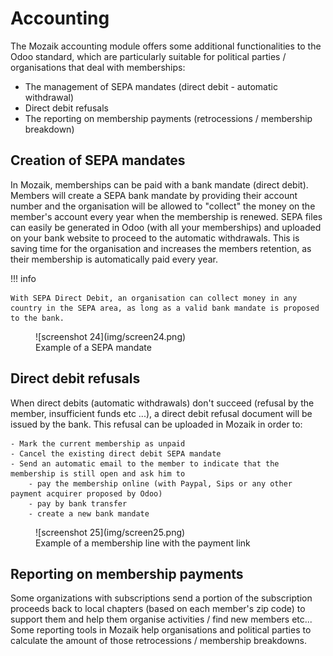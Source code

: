 # Accounting

The Mozaik accounting module offers some additional functionalities to the Odoo standard, which are particularly suitable for political parties / organisations that deal with memberships:

- The management of SEPA mandates (direct debit - automatic withdrawal)
- Direct debit refusals
- The reporting on membership payments (retrocessions / membership breakdown)

## Creation of SEPA mandates 

In Mozaik, memberships can be paid with a bank mandate (direct debit). Members will create a SEPA bank mandate by providing their account number and the organisation will be allowed to "collect" the money on the member's account every year when the membership is renewed. SEPA files can easily be generated in Odoo (with all your memberships) and uploaded on your bank website to proceed to the automatic withdrawals. This is saving time for the organisation and increases the members retention, as their membership is automatically paid every year.

!!! info 

    With SEPA Direct Debit, an organisation can collect money in any country in the SEPA area, as long as a valid bank mandate is proposed to the bank. 

<figure markdown>
![screenshot 24](img/screen24.png)
<figcaption>Example of a SEPA mandate</figcaption>
</figure>

## Direct debit refusals

When direct debits (automatic withdrawals) don't succeed (refusal by the member, insufficient funds etc ...), a direct debit refusal document will be issued by the bank. This refusal can be uploaded in Mozaik in order to:

    - Mark the current membership as unpaid
    - Cancel the existing direct debit SEPA mandate
    - Send an automatic email to the member to indicate that the membership is still open and ask him to
        - pay the membership online (with Paypal, Sips or any other payment acquirer proposed by Odoo)
        - pay by bank transfer
        - create a new bank mandate

<figure markdown>
![screenshot 25](img/screen25.png)
<figcaption>Example of a membership line with the payment link</figcaption>
</figure>

## Reporting on membership payments

Some organizations with subscriptions send a portion of the subscription proceeds back to local chapters (based on each member's zip code) to support them and help them organise activities / find new members etc...
Some reporting tools in Mozaik help organisations and political parties to calculate the amount of those retrocessions / membership breakdowns.